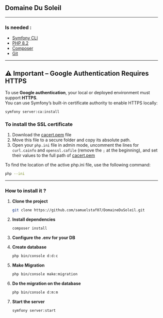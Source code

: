 ## Domaine Du Soleil

---

### Is needed :
- [Symfony CLI](https://symfony.com/download)
- [PHP 8.2](https://www.php.net/downloads.php)
- [Composer](https://getcomposer.org/download/)
- [Git](https://git-scm.com/downloads)

---

## ⚠️ Important – Google Authentication Requires HTTPS

To use **Google authentication**, your local or deployed environment must support **HTTPS**.  
You can use Symfony’s built-in certificate authority to enable HTTPS locally:

```bash 
symfony server:ca:install
```

### To install the SSL certificate

1. Download the [cacert.pem](https://curl.se/ca/cacert.pem) file
2. Move this file to a secure folder and copy its absolute path.
3. Open your `php.ini` file in admin mode, uncomment the lines for `curl.cainfo` and `openssl.cafile` (remove the `;` at the beginning), and set their values to the full path of [cacert.pem](https://curl.se/ca/cacert.pem)

To find the location of the active php.ini file, use the following command:
```bash
php --ini
```

---

### How to install it ?
1. **Clone the project**
   ```bash 
   git clone https://github.com/samuelstaf07/DomaineDuSoleil.git
   ```

2. **Install dependencies**
   ```bash
   composer install
   ```

3. **Configure the .env for your DB**

4. **Create database**
   ```bash
   php bin/console d:d:c
   ```

5. **Make Migration**
   ```bash
   php bin/console make:migration
   ```

6. **Do the migration on the database**
   ```bash
   php bin/console d:m:m
   ```
7. **Start the server**
   ```bash
   symfony server:start
   ```